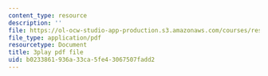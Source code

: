 ```yaml
---
content_type: resource
description: ''
file: https://ol-ocw-studio-app-production.s3.amazonaws.com/courses/res-6-006-video-demonstrations-in-lasers-and-optics-spring-2008/b0233861936a33ca5fe43067507fadd2_1cEXNLP5uE0.pdf
file_type: application/pdf
resourcetype: Document
title: 3play pdf file
uid: b0233861-936a-33ca-5fe4-3067507fadd2
---
```

